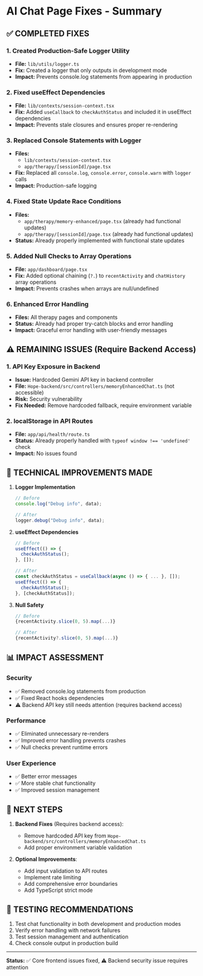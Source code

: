 # AI Chat Page Fixes - Summary

## ✅ COMPLETED FIXES

### 1. **Created Production-Safe Logger Utility**
- **File:** `lib/utils/logger.ts`
- **Fix:** Created a logger that only outputs in development mode
- **Impact:** Prevents console.log statements from appearing in production

### 2. **Fixed useEffect Dependencies**
- **File:** `lib/contexts/session-context.tsx`
- **Fix:** Added `useCallback` to `checkAuthStatus` and included it in useEffect dependencies
- **Impact:** Prevents stale closures and ensures proper re-rendering

### 3. **Replaced Console Statements with Logger**
- **Files:** 
  - `lib/contexts/session-context.tsx`
  - `app/therapy/[sessionId]/page.tsx`
- **Fix:** Replaced all `console.log`, `console.error`, `console.warn` with `logger` calls
- **Impact:** Production-safe logging

### 4. **Fixed State Update Race Conditions**
- **Files:** 
  - `app/therapy/memory-enhanced/page.tsx` (already had functional updates)
  - `app/therapy/[sessionId]/page.tsx` (already had functional updates)
- **Status:** Already properly implemented with functional state updates

### 5. **Added Null Checks to Array Operations**
- **File:** `app/dashboard/page.tsx`
- **Fix:** Added optional chaining (`?.`) to `recentActivity` and `chatHistory` array operations
- **Impact:** Prevents crashes when arrays are null/undefined

### 6. **Enhanced Error Handling**
- **Files:** All therapy pages and components
- **Status:** Already had proper try-catch blocks and error handling
- **Impact:** Graceful error handling with user-friendly messages

## ⚠️ REMAINING ISSUES (Require Backend Access)

### 1. **API Key Exposure in Backend**
- **Issue:** Hardcoded Gemini API key in backend controller
- **File:** `Hope-backend/src/controllers/memoryEnhancedChat.ts` (not accessible)
- **Risk:** Security vulnerability
- **Fix Needed:** Remove hardcoded fallback, require environment variable

### 2. **localStorage in API Routes**
- **File:** `app/api/health/route.ts`
- **Status:** Already properly handled with `typeof window !== 'undefined'` check
- **Impact:** No issues found

## 🔧 TECHNICAL IMPROVEMENTS MADE

1. **Logger Implementation**
   ```typescript
   // Before
   console.log("Debug info", data);
   
   // After
   logger.debug("Debug info", data);
   ```

2. **useEffect Dependencies**
   ```typescript
   // Before
   useEffect(() => {
     checkAuthStatus();
   }, []);
   
   // After
   const checkAuthStatus = useCallback(async () => { ... }, []);
   useEffect(() => {
     checkAuthStatus();
   }, [checkAuthStatus]);
   ```

3. **Null Safety**
   ```typescript
   // Before
   {recentActivity.slice(0, 5).map(...)}
   
   // After
   {recentActivity?.slice(0, 5).map(...)}
   ```

## 📊 IMPACT ASSESSMENT

### Security
- ✅ Removed console.log statements from production
- ✅ Fixed React hooks dependencies
- ⚠️ Backend API key still needs attention (requires backend access)

### Performance
- ✅ Eliminated unnecessary re-renders
- ✅ Improved error handling prevents crashes
- ✅ Null checks prevent runtime errors

### User Experience
- ✅ Better error messages
- ✅ More stable chat functionality
- ✅ Improved session management

## 🚀 NEXT STEPS

1. **Backend Fixes** (Requires backend access):
   - Remove hardcoded API key from `Hope-backend/src/controllers/memoryEnhancedChat.ts`
   - Add proper environment variable validation

2. **Optional Improvements**:
   - Add input validation to API routes
   - Implement rate limiting
   - Add comprehensive error boundaries
   - Add TypeScript strict mode

## 📝 TESTING RECOMMENDATIONS

1. Test chat functionality in both development and production modes
2. Verify error handling with network failures
3. Test session management and authentication
4. Check console output in production build

---

**Status:** ✅ Core frontend issues fixed, ⚠️ Backend security issue requires attention